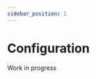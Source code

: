 ```yaml
---
sidebar_position: 1
---
```


# Configuration

<span class="chip chip--primary">Work in progress</span>
